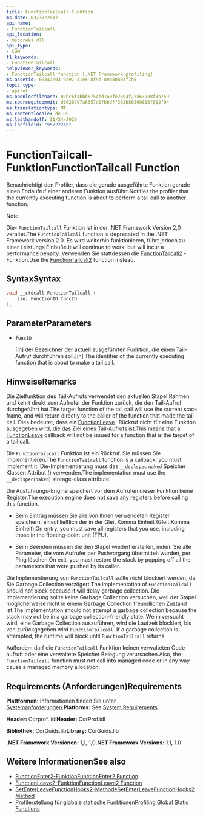```yaml
---
title: FunctionTailcall-Funktion
ms.date: 03/30/2017
api_name:
- FunctionTailcall
api_location:
- mscorwks.dll
api_type:
- COM
f1_keywords:
- FunctionTailcall
helpviewer_keywords:
- FunctionTailcall function [.NET Framework profiling]
ms.assetid: 66347e03-9a97-41e8-8f9d-89b80803f7b5
topic_type:
- apiref
ms.openlocfilehash: 02bc6f4bbb6754bd160fe2694f27563908f3a759
ms.sourcegitcommit: d8020797a6657d0fbbdff362b80300815f682f94
ms.translationtype: MT
ms.contentlocale: de-DE
ms.lasthandoff: 11/24/2020
ms.locfileid: "95722218"
---
```

# <a name="functiontailcall-function"></a><span data-ttu-id="b7e22-102">FunctionTailcall-Funktion</span><span class="sxs-lookup"><span data-stu-id="b7e22-102">FunctionTailcall Function</span></span>

<span data-ttu-id="b7e22-103">Benachrichtigt den Profiler, dass die gerade ausgeführte Funktion gerade einen Endaufruf einer anderen Funktion ausführt.</span><span class="sxs-lookup"><span data-stu-id="b7e22-103">Notifies the profiler that the currently executing function is about to perform a tail call to another function.</span></span>  
  
> [!NOTE]
> <span data-ttu-id="b7e22-104">Die- `FunctionTailcall` Funktion ist in der .NET Framework Version 2,0 veraltet.</span><span class="sxs-lookup"><span data-stu-id="b7e22-104">The `FunctionTailcall` function is deprecated in the .NET Framework version 2.0.</span></span> <span data-ttu-id="b7e22-105">Es wird weiterhin funktionieren, führt jedoch zu einer Leistungs Einbuße.</span><span class="sxs-lookup"><span data-stu-id="b7e22-105">It will continue to work, but will incur a performance penalty.</span></span> <span data-ttu-id="b7e22-106">Verwenden Sie stattdessen die [FunctionTailcall2](functiontailcall2-function.md) -Funktion.</span><span class="sxs-lookup"><span data-stu-id="b7e22-106">Use the [FunctionTailcall2](functiontailcall2-function.md) function instead.</span></span>  
  
## <a name="syntax"></a><span data-ttu-id="b7e22-107">Syntax</span><span class="sxs-lookup"><span data-stu-id="b7e22-107">Syntax</span></span>  
  
```cpp
void __stdcall FunctionTailcall (  
    [in] FunctionID funcID  
);  
```  
  
## <a name="parameters"></a><span data-ttu-id="b7e22-108">Parameter</span><span class="sxs-lookup"><span data-stu-id="b7e22-108">Parameters</span></span>

- `funcID`

  <span data-ttu-id="b7e22-109">\[in] der Bezeichner der aktuell ausgeführten Funktion, die einen Tail-Aufruf durchführen soll.</span><span class="sxs-lookup"><span data-stu-id="b7e22-109">\[in] The identifier of the currently executing function that is about to make a tail call.</span></span>

## <a name="remarks"></a><span data-ttu-id="b7e22-110">Hinweise</span><span class="sxs-lookup"><span data-stu-id="b7e22-110">Remarks</span></span>  

 <span data-ttu-id="b7e22-111">Die Zielfunktion des Tail-Aufrufs verwendet den aktuellen Stapel Rahmen und kehrt direkt zum Aufrufer der Funktion zurück, die den Tail-Aufruf durchgeführt hat.</span><span class="sxs-lookup"><span data-stu-id="b7e22-111">The target function of the tail call will use the current stack frame, and will return directly to the caller of the function that made the tail call.</span></span> <span data-ttu-id="b7e22-112">Dies bedeutet, dass ein [FunctionLeave](functionleave-function.md) -Rückruf nicht für eine Funktion ausgegeben wird, die das Ziel eines Tail-Aufrufs ist.</span><span class="sxs-lookup"><span data-stu-id="b7e22-112">This means that a [FunctionLeave](functionleave-function.md) callback will not be issued for a function that is the target of a tail call.</span></span>  
  
 <span data-ttu-id="b7e22-113">Die `FunctionTailcall` Funktion ist ein Rückruf. Sie müssen Sie implementieren.</span><span class="sxs-lookup"><span data-stu-id="b7e22-113">The `FunctionTailcall` function is a callback; you must implement it.</span></span> <span data-ttu-id="b7e22-114">Die-Implementierung muss das `__declspec` `naked` Speicher Klassen Attribut () verwenden.</span><span class="sxs-lookup"><span data-stu-id="b7e22-114">The implementation must use the `__declspec`(`naked`) storage-class attribute.</span></span>  
  
 <span data-ttu-id="b7e22-115">Die Ausführungs-Engine speichert vor dem Aufrufen dieser Funktion keine Register.</span><span class="sxs-lookup"><span data-stu-id="b7e22-115">The execution engine does not save any registers before calling this function.</span></span>  
  
- <span data-ttu-id="b7e22-116">Beim Eintrag müssen Sie alle von Ihnen verwendeten Register speichern, einschließlich der in der Gleit Komma Einheit (Gleit Komma Einheit).</span><span class="sxs-lookup"><span data-stu-id="b7e22-116">On entry, you must save all registers that you use, including those in the floating-point unit (FPU).</span></span>  
  
- <span data-ttu-id="b7e22-117">Beim Beenden müssen Sie den Stapel wiederherstellen, indem Sie alle Parameter, die vom Aufrufer per Pushvorgang übermittelt wurden, per Ping löschen.</span><span class="sxs-lookup"><span data-stu-id="b7e22-117">On exit, you must restore the stack by popping off all the parameters that were pushed by its caller.</span></span>  
  
 <span data-ttu-id="b7e22-118">Die Implementierung von `FunctionTailcall` sollte nicht blockiert werden, da Sie Garbage Collection verzögert.</span><span class="sxs-lookup"><span data-stu-id="b7e22-118">The implementation of `FunctionTailcall` should not block because it will delay garbage collection.</span></span> <span data-ttu-id="b7e22-119">Die-Implementierung sollte keine Garbage Collection versuchen, weil der Stapel möglicherweise nicht in einem Garbage Collection freundlichen Zustand ist.</span><span class="sxs-lookup"><span data-stu-id="b7e22-119">The implementation should not attempt a garbage collection because the stack may not be in a garbage collection-friendly state.</span></span> <span data-ttu-id="b7e22-120">Wenn versucht wird, eine Garbage Collection auszuführen, wird die Laufzeit blockiert, bis von zurückgegeben wird `FunctionTailcall` .</span><span class="sxs-lookup"><span data-stu-id="b7e22-120">If a garbage collection is attempted, the runtime will block until `FunctionTailcall` returns.</span></span>  
  
 <span data-ttu-id="b7e22-121">Außerdem darf die `FunctionTailcall` Funktion keinen verwalteten Code aufruft oder eine verwaltete Speicher Belegung verursachen.</span><span class="sxs-lookup"><span data-stu-id="b7e22-121">Also, the `FunctionTailcall` function must not call into managed code or in any way cause a managed memory allocation.</span></span>  
  
## <a name="requirements"></a><span data-ttu-id="b7e22-122">Requirements (Anforderungen)</span><span class="sxs-lookup"><span data-stu-id="b7e22-122">Requirements</span></span>  

 <span data-ttu-id="b7e22-123">**Plattformen:** Informationen finden Sie unter [Systemanforderungen](../../get-started/system-requirements.md).</span><span class="sxs-lookup"><span data-stu-id="b7e22-123">**Platforms:** See [System Requirements](../../get-started/system-requirements.md).</span></span>  
  
 <span data-ttu-id="b7e22-124">**Header:** Corprof. idl</span><span class="sxs-lookup"><span data-stu-id="b7e22-124">**Header:** CorProf.idl</span></span>  
  
 <span data-ttu-id="b7e22-125">**Bibliothek:** CorGuids.lib</span><span class="sxs-lookup"><span data-stu-id="b7e22-125">**Library:** CorGuids.lib</span></span>  
  
 <span data-ttu-id="b7e22-126">**.NET Framework Versionen:** 1,1, 1,0</span><span class="sxs-lookup"><span data-stu-id="b7e22-126">**.NET Framework Versions:** 1.1, 1.0</span></span>  
  
## <a name="see-also"></a><span data-ttu-id="b7e22-127">Weitere Informationen</span><span class="sxs-lookup"><span data-stu-id="b7e22-127">See also</span></span>

- [<span data-ttu-id="b7e22-128">FunctionEnter2-Funktion</span><span class="sxs-lookup"><span data-stu-id="b7e22-128">FunctionEnter2 Function</span></span>](functionenter2-function.md)
- [<span data-ttu-id="b7e22-129">FunctionLeave2-Funktion</span><span class="sxs-lookup"><span data-stu-id="b7e22-129">FunctionLeave2 Function</span></span>](functionleave2-function.md)
- [<span data-ttu-id="b7e22-130">SetEnterLeaveFunctionHooks2-Methode</span><span class="sxs-lookup"><span data-stu-id="b7e22-130">SetEnterLeaveFunctionHooks2 Method</span></span>](icorprofilerinfo2-setenterleavefunctionhooks2-method.md)
- [<span data-ttu-id="b7e22-131">Profilerstellung für globale statische Funktionen</span><span class="sxs-lookup"><span data-stu-id="b7e22-131">Profiling Global Static Functions</span></span>](profiling-global-static-functions.md)
